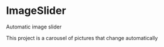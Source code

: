 # ImageSlider
Automatic image slider

This project is a carousel of pictures that change automatically
